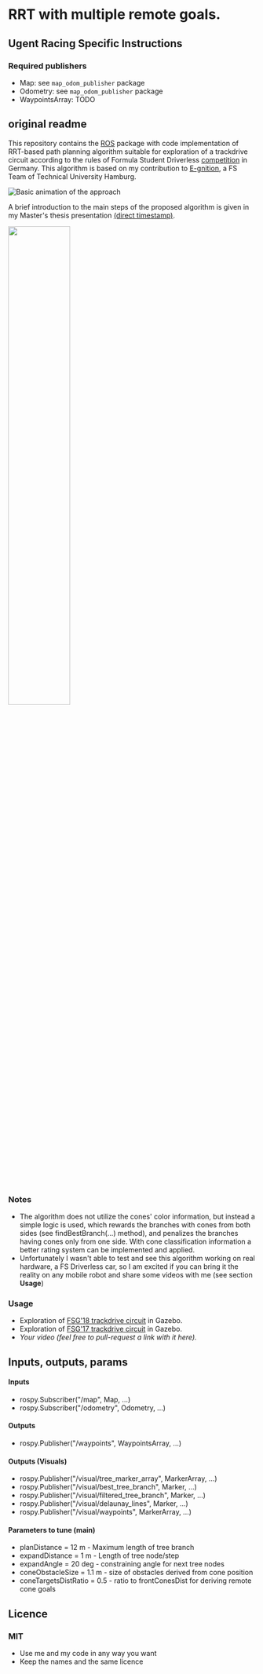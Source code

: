 # RRT with multiple remote goals.

## Ugent Racing Specific Instructions
 
### Required publishers 

* Map: see ```map_odom_publisher``` package
* Odometry: see ```map_odom_publisher``` package
* WaypointsArray: TODO


## original readme


This repository contains the [ROS](https://www.ros.org/) package with code implementation of RRT-based path planning algorithm suitable for exploration of a trackdrive circuit according to the rules of Formula Student Driverless [competition](https://www.formulastudent.de/fsg/) in Germany. This algorithm is based on my contribution to [E-gnition](https://www.egnition.hamburg/), a FS Team of Technical University Hamburg.

![Basic animation of the approach](https://github.com/egnitionHamburg/ma_rrt_path_plan/blob/master/anim/drive.gif "RRT with multiple remote goals")

A brief introduction to the main steps of the proposed algorithm is given in my Master's thesis presentation [(direct timestamp)](https://youtu.be/eOevF5jFSoc?t=475).

[<img src="https://img.youtube.com/vi/eOevF5jFSoc/hqdefault.jpg" width="50%">](https://youtu.be/eOevF5jFSoc)

### Notes
- The algorithm does not utilize the cones' color information, but instead a simple logic is used, which rewards the branches with cones from both sides (see findBestBranch(...) method), and penalizes the branches having cones only from one side. With cone classification information a better rating system can be implemented and applied.
- Unfortunately I wasn't able to test and see this algorithm working on real hardware, a FS Driverless car, so I am excited if you can bring it the reality on any mobile robot and share some videos with me (see section **Usage**)

### Usage
- Exploration of [FSG'18 trackdrive circuit](https://www.youtube.com/watch?v=kjssdifs0DQ) in Gazebo.
- Exploration of [FSG'17 trackdrive circuit](https://www.youtube.com/watch?v=jJAjrCig3yE) in Gazebo.
- *Your video (feel free to pull-request a link with it here).*

## Inputs, outputs, params

#### Inputs
- rospy.Subscriber("/map", Map, ...)
- rospy.Subscriber("/odometry", Odometry, ...)

#### Outputs
- rospy.Publisher("/waypoints", WaypointsArray, ...)

#### Outputs (Visuals)
- rospy.Publisher("/visual/tree_marker_array", MarkerArray, ...)
- rospy.Publisher("/visual/best_tree_branch", Marker, ...)
- rospy.Publisher("/visual/filtered_tree_branch", Marker, ...)
- rospy.Publisher("/visual/delaunay_lines", Marker, ...)
- rospy.Publisher("/visual/waypoints", MarkerArray, ...)

#### Parameters to tune (main)
- planDistance = 12 m - Maximum length of tree branch
- expandDistance = 1 m - Length of tree node/step
- expandAngle = 20 deg - constraining angle for next tree nodes
- coneObstacleSize = 1.1 m - size of obstacles derived from cone position
- coneTargetsDistRatio = 0.5 - ratio to frontConesDist for deriving remote cone goals

## Licence

### MIT
- Use me and my code in any way you want
- Keep the names and the same licence
